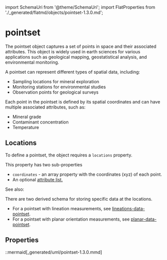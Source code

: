 import SchemaUri from '@theme/SchemaUri';
import FlatProperties from './_generated/flatmd/objects/pointset-1.3.0.md';

# pointset

<SchemaUri uri="schema/objects/pointset/1.3.0/pointset.schema.json" />

The pointset object captures a set of points in space and their associated attributes. This object is widely used in earth sciences for various applications such as geological mapping, geostatistical analysis, and environmental monitoring.

A pointset can represent different types of spatial data, including:
* Sampling locations for mineral exploration
* Monitoring stations for environmental studies
* Observation points for geological surveys

Each point in the pointset is defined by its spatial coordinates and can have multiple associated attributes, such as:
* Mineral grade
* Contaminant concentration
* Temperature

## Locations

To define a pointset, the object requires a `locations` property.

This property has two sub-properties

* `coordinates` - an array property with the coordinates (xyz) of each point.
* An optional [attribute list.](../understanding-schemas/understanding-attributes)


See also:

There are two derived schema for storing specific data at the locations.

- For a pointset with lineation measurements, see [lineations-data-pointset](lineations-data-pointset).
- For a pointset with planar orientation measurements, see [planar-data-pointset](planar-data-pointset).

## Properties

<FlatProperties />

::mermaid[_generated/uml/pointset-1.3.0.mmd]
